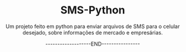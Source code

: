 <h1 align="center">SMS-Python</h1>


<p align="center">Um projeto feito em python para enviar arquivos de SMS para o celular desejado, sobre informações de mercado e empresárias.</p>

<p align="center">-------------------END----------------</p>
